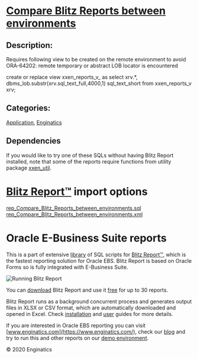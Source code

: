 # [Compare Blitz Reports between environments](https://www.enginatics.com/reports/compare-blitz-reports-between-environments/)
## Description: 
Requires following view to be created on the remote environment to avoid ORA-64202: remote temporary or abstract LOB locator is encountered

create or replace view xxen_reports_v_ as
select
xrv.*,
dbms_lob.substr(xrv.sql_text_full,4000,1) sql_text_short
from
xxen_reports_v xrv;
## Categories: 
[Application](https://www.enginatics.com/library/?pg=1&category[]=Application), [Enginatics](https://www.enginatics.com/library/?pg=1&category[]=Enginatics)
## Dependencies
If you would like to try one of these SQLs without having Blitz Report installed, note that some of the reports require functions from utility package [xxen_util](https://www.enginatics.com/xxen_util/true).
# [Blitz Report™](https://www.enginatics.com/blitz-report/) import options
[rep_Compare_Blitz_Reports_between_environments.sql](https://www.enginatics.com/export/compare-blitz-reports-between-environments/)\
[rep_Compare_Blitz_Reports_between_environments.xml](https://www.enginatics.com/xml/compare-blitz-reports-between-environments/)
# Oracle E-Business Suite reports

This is a part of extensive [library](https://www.enginatics.com/library/) of SQL scripts for [Blitz Report™](https://www.enginatics.com/blitz-report/), which is the fastest reporting solution for Oracle EBS. Blitz Report is based on Oracle Forms so is fully integrated with E-Business Suite. 

![Running Blitz Report](https://www.enginatics.com/wp-content/uploads/2018/01/Running-blitz-report.png) 

You can [download](https://www.enginatics.com/download/) Blitz Report and use it [free](https://www.enginatics.com/pricing/) for up to 30 reports. 

Blitz Report runs as a background concurrent process and generates output files in XLSX or CSV format, which are automatically downloaded and opened in Excel. Check [installation](https://www.enginatics.com/installation-guide/) and [user](https://www.enginatics.com/user-guide/) guides for more details.

If you are interested in Oracle EBS reporting you can visit [www.enginatics.com](https://www.enginatics.com/), check our [blog](https://www.enginatics.com/blog/) and try to run this and other reports on our [demo environment](http://demo.enginatics.com/).

© 2020 Enginatics